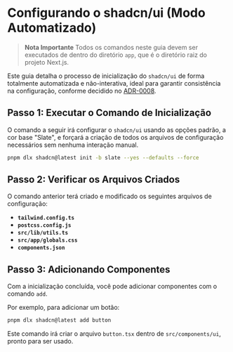 # Configurando o shadcn/ui (Modo Automatizado)

> **Nota Importante**
> Todos os comandos neste guia devem ser executados de dentro do diretório `app`, que é o diretório raiz do projeto Next.js.

Este guia detalha o processo de inicialização do `shadcn/ui` de forma totalmente automatizada e não-interativa, ideal para garantir consistência na configuração, conforme decidido no [ADR-0008](./../ADR/0008-use-shadcn-ui.md).

## Passo 1: Executar o Comando de Inicialização

O comando a seguir irá configurar o `shadcn/ui` usando as opções padrão, a cor base "Slate", e forçará a criação de todos os arquivos de configuração necessários sem nenhuma interação manual.

```bash
pnpm dlx shadcn@latest init -b slate --yes --defaults --force
```

## Passo 2: Verificar os Arquivos Criados

O comando anterior terá criado e modificado os seguintes arquivos de configuração:

- **`tailwind.config.ts`**
- **`postcss.config.js`**
- **`src/lib/utils.ts`**
- **`src/app/globals.css`**
- **`components.json`**

## Passo 3: Adicionando Componentes

Com a inicialização concluída, você pode adicionar componentes com o comando `add`.

Por exemplo, para adicionar um botão:

```bash
pnpm dlx shadcn@latest add button
```

Este comando irá criar o arquivo `button.tsx` dentro de `src/components/ui`, pronto para ser usado.